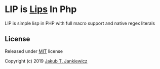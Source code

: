 # LIP is [Lips](https://github.com/jcubic/lips) In Php

LIP is simple lisp in PHP with full macro support and native regex literals

## License

Released under [MIT](http://opensource.org/licenses/MIT) license

Copyright (c) 2019 [Jakub T. Jankiewicz](https://jcubic.pl/jakub-jankiewicz)
